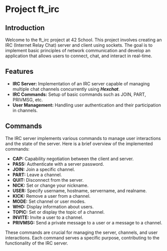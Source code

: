 # Project ft_irc

## Introduction
Welcome to the ft_irc project at 42 School. This project involves creating an IRC (Internet Relay Chat) server and client using sockets. The goal is to implement basic principles of network communication and develop an application that allows users to connect, chat, and interact in real-time.

## Features
- **IRC Server:** Implementation of an IRC server capable of managing multiple chat channels concurrently using ***Hexchat***.
- **IRC Commands:** Setup of basic commands such as JOIN, PART, PRIVMSG, etc.
- **User Management:** Handling user authentication and their participation in channels.

## Commands
The IRC server implements various commands to manage user interactions and the state of the server. Here is a brief overview of the implemented commands:

- **CAP:** Capability negotiation between the client and server.
- **PASS:** Authenticate with a server password.
- **JOIN:** Join a specific channel.
- **PART:** Leave a channel.
- **QUIT:** Disconnect from the server.
- **NICK:** Set or change your nickname.
- **USER:** Specify username, hostname, servername, and realname.
- **KICK:** Remove a user from a channel.
- **MODE:** Set channel or user modes.
- **WHO:** Display information about users.
- **TOPIC:** Set or display the topic of a channel.
- **INVITE:** Invite a user to a channel.
- **PRIVMSG:** Send a private message to a user or a message to a channel.

These commands are crucial for managing the server, channels, and user interactions. Each command serves a specific purpose, contributing to the functionality of the IRC server.

